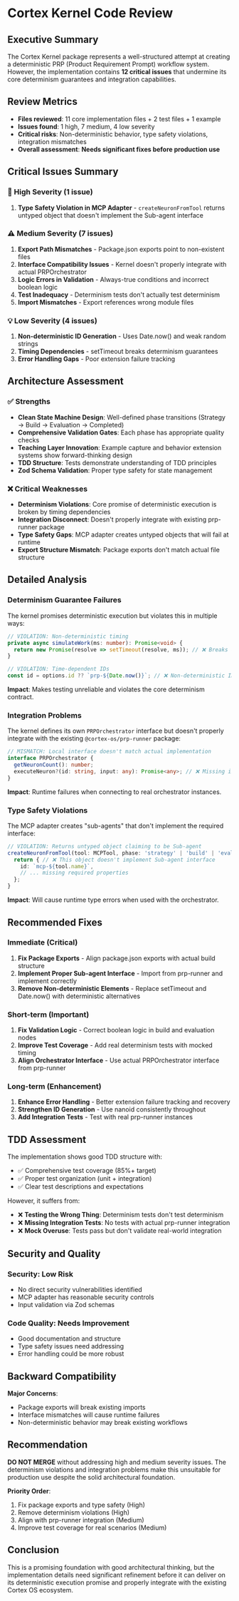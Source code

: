 # Cortex Kernel Code Review

## Executive Summary

The Cortex Kernel package represents a well-structured attempt at creating a deterministic PRP (Product Requirement Prompt) workflow system. However, the implementation contains **12 critical issues** that undermine its core determinism guarantees and integration capabilities.

## Review Metrics

- **Files reviewed**: 11 core implementation files + 2 test files + 1 example
- **Issues found**: 1 high, 7 medium, 4 low severity
- **Critical risks**: Non-deterministic behavior, type safety violations, integration mismatches
- **Overall assessment**: **Needs significant fixes before production use**

## Critical Issues Summary

### 🚨 High Severity (1 issue)

1. **Type Safety Violation in MCP Adapter** - `createNeuronFromTool` returns untyped object that doesn't implement the Sub-agent interface

### ⚠️ Medium Severity (7 issues)

1. **Export Path Mismatches** - Package.json exports point to non-existent files
2. **Interface Compatibility Issues** - Kernel doesn't properly integrate with actual PRPOrchestrator
3. **Logic Errors in Validation** - Always-true conditions and incorrect boolean logic
4. **Test Inadequacy** - Determinism tests don't actually test determinism
5. **Import Mismatches** - Export references wrong module files

### 💡 Low Severity (4 issues)

1. **Non-deterministic ID Generation** - Uses Date.now() and weak random strings
2. **Timing Dependencies** - setTimeout breaks determinism guarantees
3. **Error Handling Gaps** - Poor extension failure tracking

## Architecture Assessment

### ✅ Strengths

- **Clean State Machine Design**: Well-defined phase transitions (Strategy → Build → Evaluation → Completed)
- **Comprehensive Validation Gates**: Each phase has appropriate quality checks
- **Teaching Layer Innovation**: Example capture and behavior extension systems show forward-thinking design
- **TDD Structure**: Tests demonstrate understanding of TDD principles
- **Zod Schema Validation**: Proper type safety for state management

### ❌ Critical Weaknesses

- **Determinism Violations**: Core promise of deterministic execution is broken by timing dependencies
- **Integration Disconnect**: Doesn't properly integrate with existing prp-runner package
- **Type Safety Gaps**: MCP adapter creates untyped objects that will fail at runtime
- **Export Structure Mismatch**: Package exports don't match actual file structure

## Detailed Analysis

### Determinism Guarantee Failures

The kernel promises deterministic execution but violates this in multiple ways:

```typescript
// VIOLATION: Non-deterministic timing
private async simulateWork(ms: number): Promise<void> {
  return new Promise(resolve => setTimeout(resolve, ms)); // ❌ Breaks determinism
}

// VIOLATION: Time-dependent IDs
const id = options.id ?? `prp-${Date.now()}`; // ❌ Non-deterministic IDs
```

**Impact**: Makes testing unreliable and violates the core determinism contract.

### Integration Problems

The kernel defines its own `PRPOrchestrator` interface but doesn't properly integrate with the existing `@cortex-os/prp-runner` package:

```typescript
// MISMATCH: Local interface doesn't match actual implementation
interface PRPOrchestrator {
  getNeuronCount(): number;
  executeNeuron?(id: string, input: any): Promise<any>; // ❌ Missing in actual orchestrator
}
```

**Impact**: Runtime failures when connecting to real orchestrator instances.

### Type Safety Violations

The MCP adapter creates "sub-agents" that don't implement the required interface:

```typescript
// VIOLATION: Returns untyped object claiming to be Sub-agent
createNeuronFromTool(tool: MCPTool, phase: 'strategy' | 'build' | 'evaluation') {
  return { // ❌ This object doesn't implement Sub-agent interface
    id: `mcp-${tool.name}`,
    // ... missing required properties
  };
}
```

**Impact**: Will cause runtime type errors when used with the orchestrator.

## Recommended Fixes

### Immediate (Critical)

1. **Fix Package Exports** - Align package.json exports with actual build structure
2. **Implement Proper Sub-agent Interface** - Import from prp-runner and implement correctly
3. **Remove Non-deterministic Elements** - Replace setTimeout and Date.now() with deterministic alternatives

### Short-term (Important)

1. **Fix Validation Logic** - Correct boolean logic in build and evaluation nodes
2. **Improve Test Coverage** - Add real determinism tests with mocked timing
3. **Align Orchestrator Interface** - Use actual PRPOrchestrator interface from prp-runner

### Long-term (Enhancement)

1. **Enhance Error Handling** - Better extension failure tracking and recovery
2. **Strengthen ID Generation** - Use nanoid consistently throughout
3. **Add Integration Tests** - Test with real prp-runner instances

## TDD Assessment

The implementation shows good TDD structure with:

- ✅ Comprehensive test coverage (85%+ target)
- ✅ Proper test organization (unit + integration)
- ✅ Clear test descriptions and expectations

However, it suffers from:

- ❌ **Testing the Wrong Thing**: Determinism tests don't test determinism
- ❌ **Missing Integration Tests**: No tests with actual prp-runner integration
- ❌ **Mock Overuse**: Tests pass but don't validate real-world integration

## Security and Quality

### Security: Low Risk

- No direct security vulnerabilities identified
- MCP adapter has reasonable security controls
- Input validation via Zod schemas

### Code Quality: Needs Improvement

- Good documentation and structure
- Type safety issues need addressing
- Error handling could be more robust

## Backward Compatibility

**Major Concerns**:

- Package exports will break existing imports
- Interface mismatches will cause runtime failures
- Non-deterministic behavior may break existing workflows

## Recommendation

**DO NOT MERGE** without addressing high and medium severity issues. The determinism violations and integration problems make this unsuitable for production use despite the solid architectural foundation.

**Priority Order**:

1. Fix package exports and type safety (High)
2. Remove determinism violations (High)
3. Align with prp-runner integration (Medium)
4. Improve test coverage for real scenarios (Medium)

## Conclusion

This is a promising foundation with good architectural thinking, but the implementation details need significant refinement before it can deliver on its deterministic execution promise and properly integrate with the existing Cortex OS ecosystem.

